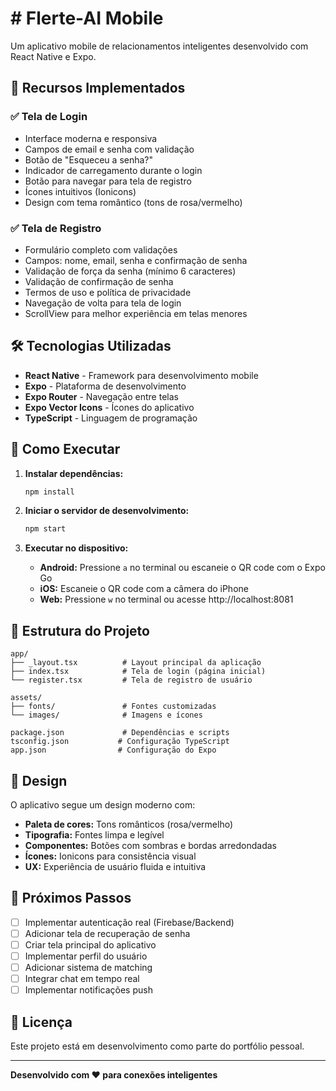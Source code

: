 # # Flerte-AI Mobile

Um aplicativo mobile de relacionamentos inteligentes desenvolvido com React Native e Expo.

## 🚀 Recursos Implementados

### ✅ Tela de Login
- Interface moderna e responsiva
- Campos de email e senha com validação
- Botão de "Esqueceu a senha?"
- Indicador de carregamento durante o login
- Botão para navegar para tela de registro
- Ícones intuitivos (Ionicons)
- Design com tema romântico (tons de rosa/vermelho)

### ✅ Tela de Registro
- Formulário completo com validações
- Campos: nome, email, senha e confirmação de senha
- Validação de força da senha (mínimo 6 caracteres)
- Validação de confirmação de senha
- Termos de uso e política de privacidade
- Navegação de volta para tela de login
- ScrollView para melhor experiência em telas menores

## 🛠 Tecnologias Utilizadas

- **React Native** - Framework para desenvolvimento mobile
- **Expo** - Plataforma de desenvolvimento
- **Expo Router** - Navegação entre telas
- **Expo Vector Icons** - Ícones do aplicativo
- **TypeScript** - Linguagem de programação

## 📱 Como Executar

1. **Instalar dependências:**
   ```bash
   npm install
   ```

2. **Iniciar o servidor de desenvolvimento:**
   ```bash
   npm start
   ```

3. **Executar no dispositivo:**
   - **Android:** Pressione `a` no terminal ou escaneie o QR code com o Expo Go
   - **iOS:** Escaneie o QR code com a câmera do iPhone
   - **Web:** Pressione `w` no terminal ou acesse http://localhost:8081

## 📁 Estrutura do Projeto

```
app/
├── _layout.tsx          # Layout principal da aplicação
├── index.tsx            # Tela de login (página inicial)
└── register.tsx         # Tela de registro de usuário

assets/
├── fonts/               # Fontes customizadas
└── images/              # Imagens e ícones

package.json             # Dependências e scripts
tsconfig.json           # Configuração TypeScript
app.json                # Configuração do Expo
```

## 🎨 Design

O aplicativo segue um design moderno com:
- **Paleta de cores:** Tons românticos (rosa/vermelho)
- **Tipografia:** Fontes limpa e legível
- **Componentes:** Botões com sombras e bordas arredondadas
- **Ícones:** Ionicons para consistência visual
- **UX:** Experiência de usuário fluida e intuitiva

## 🚧 Próximos Passos

- [ ] Implementar autenticação real (Firebase/Backend)
- [ ] Adicionar tela de recuperação de senha
- [ ] Criar tela principal do aplicativo
- [ ] Implementar perfil do usuário
- [ ] Adicionar sistema de matching
- [ ] Integrar chat em tempo real
- [ ] Implementar notificações push

## 📄 Licença

Este projeto está em desenvolvimento como parte do portfólio pessoal.

---

**Desenvolvido com ❤️ para conexões inteligentes**
